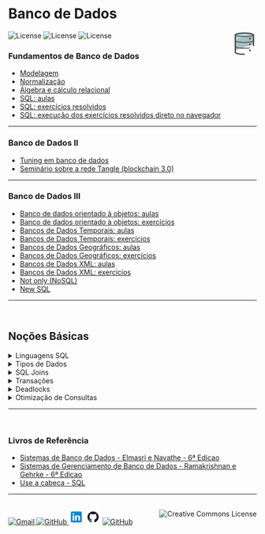 # Banco de Dados 

<img src="images/image_bd.png" width="10%" height="10%" align="right" valign="center"/> 

![License](https://img.shields.io/badge/Code%20License-MIT-green.svg)
![License](https://img.shields.io/badge/SQL-learning-green.svg)
![License](https://img.shields.io/badge/UFSC-Banco%20de%20Dados-green.svg)

### **Fundamentos de Banco de Dados**
- [Modelagem](modelagem)
- [Normalização](normalizacao)
- [Álgebra e cálculo relacional](algebra_e_calculo)
- [SQL: aulas](sql/aulas)
- [SQL: exercícios resolvidos](sql/exercicios)
- [SQL: execução dos exercícios resolvidos direto no navegador](https://colab.research.google.com/drive/1_X-KgO7pNk_VU2w52FVcyHsSCjRLnsiE?usp=sharing)
 
---

### Banco de Dados II
- [Tuning em banco de dados](bd_II)
- [Seminário sobre a rede Tangle (blockchain 3.0)](bd_II/exercicios/seminario_rede_tangle.pptx)

---

### Banco de Dados III
 - [Banco de dados orientado à objetos: aulas](bd_III/banco_de_dados_SQL/aulas/bd_orientado_a_objetos)
 - [Banco de dados orientado à objetos: exercícios](bd_III/banco_de_dados_SQL/exercicios/exercicios_bdoo)
 - [Bancos de Dados Temporais: aulas](bd_III/banco_de_dados_SQL/aulas/bd_temporais)
 - [Bancos de Dados Temporais: exercícios](bd_III/banco_de_dados_SQL/exercicios/exercicios_bdt)
 - [Bancos de Dados Geográficos: aulas](bd_III//banco_de_dados_SQL/aulas/bd_geograficos)
 - [Bancos de Dados Geográficos: exercícios](bd_III//banco_de_dados_SQL/exercicios/exercicios_bdgeograficos)
 - [Bancos de Dados XML: aulas](bd_III//banco_de_dados_SQL/aulas/bd_xml)
 - [Bancos de Dados XML: exercícios](bd_III//banco_de_dados_SQL/exercicios/exercicios_bd_xml)
 - [Not only (NoSQL)](bd_III//banco_de_dados_noSQL)
 - [New SQL](bd_III//banco_de_dados_newSQL)
 
---

<br/>

## **Noções Básicas** 

<details>	
  <summary><a> Linguagens SQL</a></summary>

  - **DDL** (Linguagem de Definição de Dados), que lida com esquemas e descrições de banco de dados.
  - **DML** (Linguagem de Manipulação de Dados), que lida com a manipulação de dados e inclui instruções SQL mais comuns, como SELECT, INSERT, UPDATE, DELETE etc.
  - **DCL** (Linguagem de Controle de Dados), que inclui comandos como GRANT, e principalmente relacionado com direitos, permissões e outros controles do sistema de banco de dados.
  <br/>
</details>

<details>	
  <summary><a> Tipos de Dados</a></summary>

  [Cheat Sheet](https://gist.github.com/janikvonrotz/6e27788f662fcdbba3fb#datatypes)
  <br/>
</details>

<details>	
  <summary><a> SQL Joins</a></summary>

  <img src="images/sql_join.png" width="80%" height="80%" align="center" valign="center"/> 
  <br/>
</details>

<details>	
  <summary><a> Transações</a></summary>

  Transação em banco de dados é uma coleção de várias operações ex: `SELECT`, `UPDATE`, `DELETE` ou `INSERT` como uma **única unidade de trabalho**.
  <br/>
  Podemos definir onde a transação começará e quando terminará. Para iniciar a transação, usamos a sintaxe `BEGIN`.
  <br/>
  Se as consultas em uma transação foram executadas com sucesso, salvamos as alterações usando a sintaxe `COMMIT`. Se as consultas em uma transação falharem na execução, então reverteremos as alterações antes da execução da transação usando a sintaxe `ROLLBACK`.
  
  <img src="images/transaction.jpeg" width="80%" height="80%" align="center" valign="center"/> 
  
  Ex:
  ```sql
  SELECT BALANCE FROM ACCOUNT WHERE ID = 1
  UPDATE ACCOUNT SET BALANCE = BALANCE - 100 WHERE ID = 1
  UPDATE ACCOUNT SET BALANCE = BALANCE + 100 WHERE ID = 2
  ```
  
  <img src="images/commit.png" width="50%" height="70%" align="center" valign="center"/> 
  
  <img src="images/rollback.png" width="50%" height="70%" align="center" valign="center"/> 
  
  <br/>
  
  <details>	
  <summary><a> Propriedades das Trasações</a></summary>
    
  Todo banco de dados RELACIONAL deve possuir as propriedades ACID:
  - **ATOMICIDADE**: todas as operações de uma transação são realizadas. Isso significa que em caso de sucesso deve ser executada totalmente e em casos de erros ou falhas deve ser abortada por completo.
  - **CONSISTENCIA**: leva o DB de um estado consistente para outro estado consistente.
  - **INDEPENDENCIA**: o processamento de transações não deve interferir em outras transações.
  - **DURABILIDADE**: resultados de operações confirmadas não devem interferir em outras transações.
  <br/>
  </details>
  
  <details>	
  <summary><a> Controle de transações</a></summary>
    
  Controle de transações serve para garantir as caracteristicas fundamentais de uma transação (ACID).
  <br/>
  </details>
  
  
  <details>	
  <summary><a> Protocolo 2phase commit</a></summary>
    
  - Preparação: um dos participantes é eleito coordenador e envia a cada nodo uma solicitação para preparar para o commit.
  - Commit: se todos os nodos participantes estão prontos, o coordenador envia um sinal de commit para cada participante e depois executa
    - Se um nodo falhar na preparação do coomit, o coordenador manda um sinal de rollback para todos.
    - Se o nodo coordenador cair: haverá um backup que será eleito. Em seguida por broadcast, os outros nodos são avisados da mundança.
  <br/>
  </details>
  
  <br/>
</details>


<details>	
  <summary><a> Deadlocks</a></summary>
Lock é quando uma ação está sendo tomada em um banco de dados e para evitar a concorrência de 2 comandos em cima do mesmo registro ou tabela, um lock (travamento) é executado. Quando um lock é ativo a transação por sua vez aguarda o unlock (destravamento) da tarefa que estava a sua frente para assim poder ser executada. 
<br/>
Já o DeadLock, é um caso que ocorre nos bancos de dados quando são feitos muitos lock’s que dependem de outros lock’s para prosseguirem, causando uma fila eterna de bloqueio.

<img src="images/deadlock.png" width="80%" height="80%" align="center" valign="center"/> 

<br/>

Isso causa um ciclo de dependências (dependência cíclica) e assim impedindo que qualquer tarefa possa ser executada. Geralmente em casos assim, os SGBD’s cancelam ambas as transações para que as próximas possam ser realizadas.

  <br/>
</details>


<details>	
  <summary><a> Otimização de Consultas</a></summary>
  É sempre necessário levar em conta:
  - replicação dos dados
  - reconstrução das relações a partir de fragmentos
  - tempo de recuperação
  - tempo de processamento
  - transmissão pela rede
  
  #### Fragmentação de Dados
  Um dado ou relação será fragmentado e armazenado em diferentes nodos.<br>
  A fragmentação pode ser de 2 formas:
  - Horizontal: os fragmentos são definidos por SELEÇÃO
  - Vertical: os fragmentos são definidos por PROJEÇÃO

  <br/>
</details>


---

<br/>

### **Livros de Referência**
- [Sistemas de Banco de Dados - Elmasri e Navathe - 6ª Edicao](https://github.com/brunocampos01/banco-de-dados/blob/master/livros/Sistemas%20de%20Banco%20de%20Dados%20navathe%206%C2%AA%20Edicao.pdf)
- [Sistemas de Gerenciamento de Banco de Dados - Ramakrishnan e Gehrke - 6ª Edicao](https://github.com/brunocampos01/banco-de-dados/blob/master/livros/Sistemas%20de%20Gerenciamento%20de%20Banco%20de%20Dados%20-%203%C2%AA%20Ed.pdf)
- [Use a cabeca - SQL](https://github.com/brunocampos01/banco-de-dados/blob/master/livros/Use%20a%20Cabeca%20-%20SQL.pdf)

---

<p  align="left">
<br/>
<a href="mailto:brunocampos01@gmail.com" target="_blank"><img src="https://github.com/brunocampos01/devops/blob/master/images/email.png" alt="Gmail" width="30">
</a>
<a href="https://stackoverflow.com/users/8329698/bruno-campos" target="_blank"><img src="https://github.com/brunocampos01/devops/blob/master/images/stackoverflow.png" alt="GitHub" width="30">
</a>
<a href="https://www.linkedin.com/in/brunocampos01" target="_blank"><img src="https://github.com/brunocampos01/devops/blob/master/images/linkedin.png" alt="LinkedIn" width="30"></a>
<a href="https://github.com/brunocampos01" target="_blank"><img src="https://github.com/brunocampos01/devops/blob/master/images/github.png" alt="GitHub" width="30"></a>
<a href="https://medium.com/@brunocampos01" target="_blank"><img src="https://github.com/brunocampos01/devops/blob/master/images/medium.png" alt="GitHub" width="30">
</a>
<a rel="license" href="http://creativecommons.org/licenses/by-sa/4.0/"><img alt="Creative Commons License" style="border-width:0" src="https://i.creativecommons.org/l/by-sa/4.0/88x31.png",  align="right" /></a><br/>
</p>
